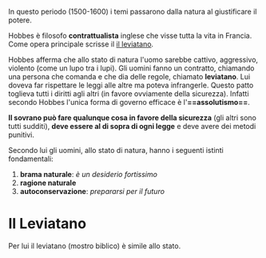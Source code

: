 In questo periodo (1500-1600) i temi passarono dalla natura al giustificare il potere.

Hobbes è filosofo **contrattualista** inglese che visse tutta la vita in Francia. Come opera principale scrisse il [il leviatano](#il%20leviatano).

Hobbes afferma che allo stato di natura l'uomo sarebbe cattivo, aggressivo, violento (come un lupo tra i lupi).
Gli uomini fanno un contratto, chiamando una persona che comanda e che dia delle regole, chiamato **leviatano**. Lui doveva far rispettare le leggi alle altre ma poteva infrangerle. Questo patto toglieva tutti i diritti agli altri (in favore ovviamente della sicurezza). Infatti secondo Hobbes l'unica forma di governo efficace è l'**==assolutismo==**.

**Il sovrano può fare qualunque cosa in favore della sicurezza** (gli altri sono tutti sudditi), **deve essere al di sopra di ogni legge** e deve avere dei metodi punitivi.

Secondo lui gli uomini, allo stato di natura, hanno i seguenti istinti fondamentali:
1. **brama naturale**: *è un desiderio fortissimo*
2. **ragione naturale**
3. **autoconservazione**: *prepararsi per il futuro*
# Il Leviatano
Per lui il leviatano (mostro biblico) è simile allo stato.